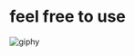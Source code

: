 # feel free to use 
![giphy](https://user-images.githubusercontent.com/73611313/194926216-cda2a539-6d11-4985-8665-1d1439d8a2de.gif)
